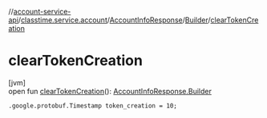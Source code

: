 //[account-service-api](../../../../index.md)/[classtime.service.account](../../index.md)/[AccountInfoResponse](../index.md)/[Builder](index.md)/[clearTokenCreation](clear-token-creation.md)

# clearTokenCreation

[jvm]\
open fun [clearTokenCreation](clear-token-creation.md)(): [AccountInfoResponse.Builder](index.md)

`.google.protobuf.Timestamp token_creation = 10;`

